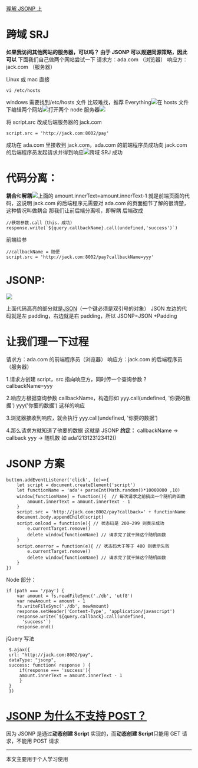 [理解 JSONP 上](https://www.jianshu.com/p/2a2fe02917e7)

# 跨域 SRJ

**如果我访问其他网站的服务器，可以吗？
由于 JSONP 可以规避同源策略，因此可以**
下面我们自己做两个网站尝试一下
请求方：ada.com （浏览器）
响应方：jack.com （服务器）

Linux 或 mac 直接

```
vi /etc/hosts
```

windows 需要找到/etc/hosts 文件 比较难找，推荐 Everything![](https://upload-images.jianshu.io/upload_images/7094266-19f9953c967705a5.png?imageMogr2/auto-orient/strip%7CimageView2/2/w/1240)在 hosts 文件下编辑两个网站![](https://upload-images.jianshu.io/upload_images/7094266-28b643545d3a06f3.png?imageMogr2/auto-orient/strip%7CimageView2/2/w/1240)打开两个 node 服务器![](https://upload-images.jianshu.io/upload_images/7094266-3cd83a6dd9b8e522.png?imageMogr2/auto-orient/strip%7CimageView2/2/w/1240)

将 script.src 改成后端服务器的 jack.com

```
script.src = 'http://jack.com:8002/pay'
```

成功在 ada.com 里接收到 jack.com，ada.com 的前端程序员成功向 jack.com 的后端程序员发起请求并得到响应![](https://upload-images.jianshu.io/upload_images/7094266-455e37f97e889991.png?imageMogr2/auto-orient/strip%7CimageView2/2/w/1240)跨域 SRJ 成功

# 代码分离：

**耦合**和**解耦**![](https://upload-images.jianshu.io/upload_images/7094266-39446f3e68a37a78.png?imageMogr2/auto-orient/strip%7CimageView2/2/w/1240)上面的 amount.innerText=amount.innerText-1 就是前端页面的代码，这说明 jack.com 的后端程序元需要对 ada.com 的页面细节了解的很清楚，这种情况叫做耦合
那我们让前后端分离呗，即解耦
后端改成

```
//获取参数.call（this，成功）
response.write(`${query.callbackName}.call(undefined,'success')`)
```

前端给参

```
//callbackName = 随便
script.src = 'http://jack.com:8002/pay?callbackName=yyy'
```

# JSONP:

![](https://upload-images.jianshu.io/upload_images/7094266-9442483142643759.png?imageMogr2/auto-orient/strip%7CimageView2/2/w/1240)

上面代码高亮的部分就是[JSON](https://www.json.org/)（一个键必须是双引号的对象）
JSON 左边的代码就是左 padding，右边就是右 padding，所以 JSONP=JSON +Padding

# 让我们理一下过程

请求方：ada.com 的前端程序员（浏览器）
响应方：jack.com 的后端程序员（服务器） 

1.请求方创建 script，src 指向响应方，同时传一个查询参数 ?callbackName=yyy 

2.响应方根据查询参数 callbackName，构造形如
yyy.call(undefined, '你要的数据')
yyy('你要的数据')
这样的响应 

3.浏览器接收到响应，就会执行 yyy.call(undefined, '你要的数据') 

4.那么请求方就知道了他要的数据
这就是 JSONP
**约定：**
callbackName -> callback
yyy -> 随机数 如 ada1213123123412()

# JSONP 方案

```
button.addEventListener('click', (e)=>{
    let script = document.createElement('script')
    let functionName = 'ada'+ parseInt(Math.random()*10000000 ,10)
    window[functionName] = function(){  // 每次请求之前搞出一个随机的函数
        amount.innerText = amount.innerText - 1
    }
    script.src = 'http://jack.com:8002/pay?callback=' + functionName
    document.body.appendChild(script)
    script.onload = function(e){ // 状态码是 200~299 则表示成功
        e.currentTarget.remove()
        delete window[functionName] // 请求完了就干掉这个随机函数
    }
    script.onerror = function(e){ // 状态码大于等于 400 则表示失败
        e.currentTarget.remove()
        delete window[functionName] // 请求完了就干掉这个随机函数
    }
})
```

Node 部分：

```
if (path === '/pay') {
    var amount = fs.readFileSync('./db', 'utf8')
    var newAmount = amount - 1
    fs.writeFileSync('./db', newAmount)
    response.setHeader('Content-Type', 'application/javascript')
    response.write(`${query.callback}.call(undefined,
      'success'`)
    response.end()
```

jQuery 写法

```
 $.ajax({
 url: "http://jack.com:8002/pay",
 dataType: "jsonp",
 success: function( response ) {
     if(response === 'success'){
     amount.innerText = amount.innerText - 1
     }
 }
 })
```

# [JSONP 为什么不支持 POST？](https://www.zhihu.com/question/28890257)

因为 JSONP 是通过**动态创建 Script** 实现的，而**动态创建 Script**只能用 GET 请求，不能用 POST 请求

---

本文主要用于个人学习使用
